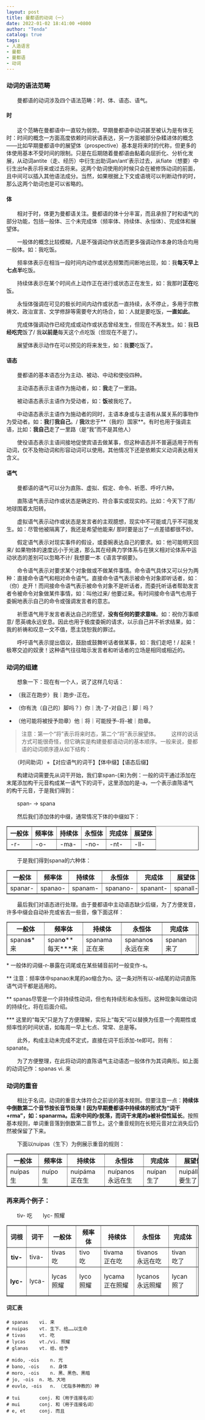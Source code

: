 ```yaml
---
layout: post
title: 曼都语的动词（一）
date: 2022-01-02 18:41:00 +0800
author: "Tenda"
catalog: true
tags:
- 人造语言
- 曼都
- 曼都语
- 动词
---
```


### 动词的语法范畴

　　曼都语的动词涉及四个语法范畴：时、体、语态、语气。

#### 时

　　这个范畴在曼都语中一直较为弱势。早期曼都语中动词甚至被认为是有体无时：时间的概念一方面高度依赖时间状语表达，另一方面被部分杂糅进体的概念——比如早期曼都语中的展望体（prospective）基本是将来时的代称，但更多的体使用基本不受时间的限制。只是在后期随着曼都语由黏着向屈折化、分析化发展，从动词antite（走、经历）中衍生出助词an/ant'表示过去，从fiate（想要）中衍生出fe表示将来或过去将来。这两个助词使用的时候只会在被修饰动词的前面，且中间可以插入其他语法成分。当然，如果根据上下文或语境可以判断动作的时，那么这两个助词也是可以省略的。

#### 体

　　相对于时，体更为曼都语关注。曼都语的体十分丰富，而且承担了时和语气的部分功能，包括一般体、三个未完成体（频率体、持续体、永恒体）、完成体和展望体。

　　一般体的概念比较模糊，凡是不强调动作状态而更多强调动作本身的场合均用一般体。如：我吃饭。

　　频率体表示在相当一段时间内动作或状态频繁而间断地出现，如：我**每天早上七点半**吃饭。

　　持续体表示在某个时间点上动作正在进行或状态正在发生，如：我那时**正在**吃饭。

　　永恒体强调在可见的极长时间内动作或状态一直持续，永不停止，多用于宗教祷文、政治宣言、文学修辞等需要夸大的场合，如：人就是要吃饭，**一直如此**。

　　完成体强调动作已经完成或动作或状态曾经发生，但现在不再发生。如：我**已经吃完**饭了/ 我**以前是**每天这个点吃饭（但现在不是了）。

　　展望体表示动作在可以预见的将来发生，如：我**要**吃饭了。

#### 语态

　　曼都语的基本语态分为主动、被动、中动和使役四种。

　　主动语态表示主语作为施动者，如：**我**走了一里路。

　　被动语态表示主语作为受动者，如：**饭**被我吃了。

　　中动语态表示主语作为施动者的同时，主语本身或与主语有从属关系的事物作为受动者。如：**我**打**我自己**。/ **我**效忠于**（我的）国家**。有时也用于强调主语，比如：**我自己**走了一里路（是“我”而不是其他人）

　　使役语态表示主语间接地促使宾语去做某事，但这种语态并不普遍适用于所有动词，仅不及物动词和形容动词可以使用。其他情况下还是依赖实义动词表达相关含义。

#### 语气

　　曼都语的语气可以分为直陈、虚拟、假定、命令、祈愿、呼吁六种。

　　直陈语气表示动作或状态是确定的、符合事实或现实的。比如：今天下了雨/ 地球围着太阳转。

　　虚拟语气表示动作或状态是发言者的主观臆想，现实中不可能或几乎不可能发生。如：尽管他被隔离了，我还是希望他能来/ 那时要是出了一点差错都很不妙。

　　假定语气表示对现实事件的假设，或委婉表达自己的要求。如：他可能明天回来/ 如果物体的速度远小于光速，那么其在经典力学体系与在狭义相对论体系中运动状态的差别可以忽略不计/ 我想要一本《语言学纲要》。

　　命令语气表示对要求某个对象做或不做某件事情。命令语气具体又可以分为两种：直接命令语气和相对命令语气。直接命令语气表示被命令对象即听话者，如：（你）走开！而间接命令语气表示被命令对象不是听话者，而委托听话者帮助发言者令被命令对象做某件事情，如：叫他过来/ 他要过来。有时间接命令语气也用于委婉地表示自己的命令或强调发言者的意志。

　　祈愿语气用于发言者表达自己的愿望，**没有任何的要求意味**。如：祝你万事顺意/ 愿英魂永远安息。因此也用于极度委婉的请求，以示自己并不祈求结果，如：我的祈祷和叹息一文不值，愿主饶恕我的罪过。

　　呼吁语气表示提出倡议，鼓励或鼓舞听话者做某事，如：我们走吧！/ 起来！极寒交迫的奴隶！这种语气往往暗示发言者和听话者的立场是相同或相近的。

### 动词的组建

　　想象一下：现在有一个人，说了这样几句话：

* （我正在跑步）我｜跑步-正在。

* （你有洗（自己的）脚吗？）你｜洗-了-对自己｜脚｜吗？

* （他可能将被授予勋章）他｜将｜可能授予-将-被｜勋章。

> 注意：第一个“将”表示将来时态，第二个“将”表示展望体。
　　这样的说话方式可能很奇怪，但它确实是构建曼都语动词的基本顺序。一般来说，曼都语的动词顺序遵从如下结构：

　　（时间助词）+【对应语气的词干】【体中缀】【语态后缀】

　　构建动词需要先从词干开始，我们拿span-(来)为例：一般的词干通过添加在末尾添加构干元音构成某一语气下的词干，这里添加的是-a，一个表示直陈语气的构干元音，于是我们得到：

　　span- -> spana

　　然后我们添加体的中缀，通常情况下体的中缀如下：

<table border="1">
  <tr>
    <th>一般体</th>
    <th>频率体</th>
    <th>持续体</th>
    <th>永恒体</th>
    <th>完成体</th>
    <th>展望体</th>
  </tr>
  <tr>
    <td>-r-</td>
    <td>-o-</td>
    <td>-ma-</td>
    <td>-no-</td>
    <td>-nt-</td>
    <td>-ll-</td>
  </tr>
</table>

　　于是我们得到spana的六种体：

<table border="1">
  <tr>
    <th>一般体</th>
    <th>频率体</th>
    <th>持续体</th>
    <th>永恒体</th>
    <th>完成体</th>
    <th>展望体</th>
  </tr>
  <tr>
    <td>spanar-</td>
    <td>spanao-</td>
    <td>spanam-</td>
    <td>spanano-</td>
    <td>spanant-</td>
    <td>spanall-</td>
  </tr>
</table>

　　最后我们对语态进行处理。由于曼都语中主动语态缺少后缀，为了方便发音，许多中缀会自动补充或省去一些音，像下面这样：

<table border="1">
  <tr>
    <th>一般体</th>
    <th>频率体</th>
    <th>持续体</th>
    <th>永恒体</th>
    <th>完成体</th>
    <th>展望体</th>
  </tr>
  <tr>
    <td>spana<b>s</b>*　来</td>
    <td>span<b>o</b>**　每天***来</td>
    <td>spanama　正在来</td>
    <td>spanano<b>s</b>　永远在来</td>
    <td>spanan　来了</td>
    <td>spanall<b>a</b>　要来</td>
  </tr>
</table>

\* 一般体的词缀-r-暴露在词尾或在某些辅音前时一般变作-s。

\** 注意：频率体中spanao末尾的ao缩合为o。这一条对所有以-a结尾的动词直陈语气词干都是适用的。

\** spanas尽管是一个非持续性动词，但也有持续形和永恒形。这种现象叫做动词的持续化，将在后面介绍。

\*** 这里的“每天”只是为了方便理解，实际上“每天”可以替换为任意一个周期性或频率性的时间状语，如每周一早上七点、常常、总是等。

　　此外，构成主动未完成不定式，直接在词干后添加-te即可。则有：spanate。

　　为了方便整理，在此将动词的直陈语气主动语态一般体作为其词典形。如上面的动词记作：spanas vi. 来

### 动词的重音

　　相比于名词，动词的重音大体符合之前说的基本规则。但要注意一点：**持续体中倒数第二个音节按长音节处理！**因为早期曼都语中持续体的形式为“词干+rma”，如：spanarma。后来中间的r脱落，而词干末尾的a被**补偿性延长**。按照基本规则，单词重音落到倒数第二音节上。这个重音规则在长短元音对立消失后仍然被保留了下来。

　　下面以nuipas（生下）为例展示重音的规则：

<table border="1">
  <tr>
    <th>一般体</th>
    <th>频率体</th>
    <th>持续体</th>
    <th>永恒体</th>
    <th>完成体</th>
    <th>展望体</th>
    <th>不定式</th>
  </tr>
  <tr>
    <td>nuípas　生</td>
    <td>nuípo　生</td>
    <td>nuipáma　正在生</td>
    <td>nuípanos　永远在生</td>
    <td>nuípan　生了</td>
    <td>nuipálla　要生了</td>
    <td>nuípate</td>
  </tr>
</table>

### 再来两个例子：

　　tiv- 吃　　lyc- 照耀

<table border="1">
  <tr>
    <th>词根</th>
    <th>词干</th>
    <th>一般体</th>
    <th>频率体</th>
    <th>持续体</th>
    <th>永恒体</th>
    <th>完成体</th>
    <th>展望体</th>
    <th>不定式</th>
  </tr>
  <tr>
    <th>tiv-</th>
    <td>tiva-</td>
    <td>tivas　吃</td>
    <td>tivo　吃</td>
    <td>tivama　正在吃</td>
    <td>tivanos　永远在吃</td>
    <td>tivan　吃了</td>
    <td>tivalla　将要吃</td>
    <td>tivate</td>
  </tr>
  <tr>
    <th>lyc-</th>
    <td>lyca-</td>
    <td>lycas　照耀</td>
    <td>lyco　照耀</td>
    <td>lycama　正在照耀</td>
    <td>lycanos　永远照耀</td>
    <td>lycan　照了</td>
    <td>lycalla　将要照耀</td>
    <td>lycate</td>
  </tr>
</table>

#### 词汇表

```
# spanas	vi. 来
# nuipas	vt. 生下、给……以生命
# tivas		vt. 吃
# lycas		vt./vi. 照耀
# glanas	vt. 给、给予

# mido, -ois	n. 光
# bano, -ois	n. 身体
# moro, -ois	n. 黑、黑色、黑暗
# jo, -ois	n. 地、大地
# euvlo, -ois	n. （尤指多神教的）神

# tui		conj. 和（用于连接名词）
# mui		conj. 和（用于连接名词）
# e, et		conj. 而且
```
